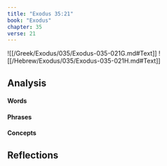```yaml
---
title: "Exodus 35:21"
book: "Exodus"
chapter: 35
verse: 21
---
```

![[/Greek/Exodus/035/Exodus-035-021G.md#Text]]
![[/Hebrew/Exodus/035/Exodus-035-021H.md#Text]]

## Analysis

#### Words

#### Phrases

#### Concepts

## Reflections
